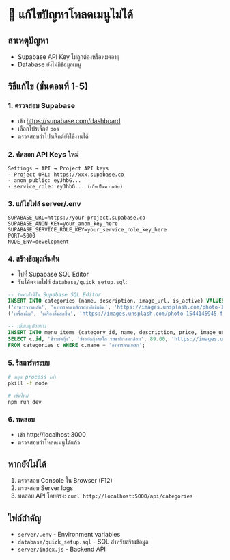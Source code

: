 # 🚨 แก้ไขปัญหาโหลดเมนูไม่ได้

## สาเหตุปัญหา
- Supabase API Key ไม่ถูกต้องหรือหมดอายุ
- Database ยังไม่มีข้อมูลเมนู

## วิธีแก้ไข (ขั้นตอนที่ 1-5)

### 1. ตรวจสอบ Supabase
- เข้า https://supabase.com/dashboard
- เลือกโปรเจ็กต์ `pos`
- ตรวจสอบว่าโปรเจ็กต์ยังใช้งานได้

### 2. คัดลอก API Keys ใหม่
```
Settings → API → Project API keys
- Project URL: https://xxx.supabase.co
- anon public: eyJhbG...
- service_role: eyJhbG... (เก็บเป็นความลับ)
```

### 3. แก้ไขไฟล์ server/.env
```env
SUPABASE_URL=https://your-project.supabase.co
SUPABASE_ANON_KEY=your_anon_key_here
SUPABASE_SERVICE_ROLE_KEY=your_service_role_key_here
PORT=5000
NODE_ENV=development
```

### 4. สร้างข้อมูลเริ่มต้น
- ไปที่ Supabase SQL Editor
- รันโค้ดจากไฟล์ `database/quick_setup.sql`:

```sql
-- รันคำสั่งนี้ใน Supabase SQL Editor
INSERT INTO categories (name, description, image_url, is_active) VALUES
('อาหารจานหลัก', 'อาหารจานหลักรสชาติเข้มข้น', 'https://images.unsplash.com/photo-1546069901-ba9599a7e63c?w=400', true),
('เครื่องดื่ม', 'เครื่องดื่มสดชื่น', 'https://images.unsplash.com/photo-1544145945-f90425340c7e?w=400', true);

-- เพิ่มเมนูตัวอย่าง
INSERT INTO menu_items (category_id, name, description, price, image_url, is_available, preparation_time) 
SELECT c.id, 'ข้าวผัดกุ้ง', 'ข้าวผัดกุ้งสดใส รสชาติกลมกล่อม', 89.00, 'https://images.unsplash.com/photo-1603133872878-684f208fb84b?w=400', true, 15
FROM categories c WHERE c.name = 'อาหารจานหลัก';
```

### 5. รีสตาร์ทระบบ
```bash
# หยุด process เก่า
pkill -f node

# เริ่มใหม่
npm run dev
```

### 6. ทดสอบ
- เข้า http://localhost:3000
- ตรวจสอบว่าโหลดเมนูได้แล้ว

## หากยังไม่ได้
1. ตรวจสอบ Console ใน Browser (F12)
2. ตรวจสอบ Server logs
3. ทดสอบ API โดยตรง: `curl http://localhost:5000/api/categories`

## ไฟล์สำคัญ
- `server/.env` - Environment variables
- `database/quick_setup.sql` - SQL สำหรับสร้างข้อมูล
- `server/index.js` - Backend API
